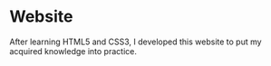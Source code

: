 # Website

After learning HTML5 and CSS3, I developed this website to put my acquired knowledge into practice.

